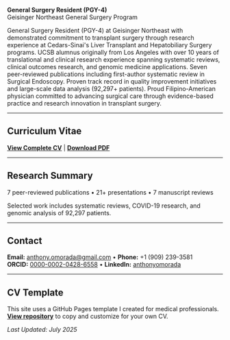 
**General Surgery Resident (PGY-4)**  
Geisinger Northeast General Surgery Program

General Surgery Resident (PGY-4) at Geisinger Northeast with demonstrated commitment to transplant surgery through research experience at Cedars-Sinai's Liver Transplant and Hepatobiliary Surgery programs. UCSB alumnus originally from Los Angeles with over 10 years of translational and clinical research experience spanning systematic reviews, clinical outcomes research, and genomic medicine applications. Seven peer-reviewed publications including first-author systematic review in Surgical Endoscopy. Proven track record in quality improvement initiatives and large-scale data analysis (92,297+ patients). Proud Filipino-American physician committed to advancing surgical care through evidence-based practice and research innovation in transplant surgery.

---

## Curriculum Vitae

**[View Complete CV](cv/anthony-onde-morada-cv.md)** | **[Download PDF](cv/anthony-onde-morada-cv.pdf)**

---

## Research Summary

7 peer-reviewed publications • 21+ presentations • 7 manuscript reviews

Selected work includes systematic reviews, COVID-19 research, and genomic analysis of 92,297 patients.

---

## Contact

**Email:** [anthony.omorada@gmail.com](mailto:anthony.omorada@gmail.com) • **Phone:** +1 (909) 239-3581  
**ORCID:** [0000-0002-0428-6558](https://orcid.org/0000-0002-0428-6558) • **LinkedIn:** [anthonyomorada](https://linkedin.com/in/anthonyomorada)

---

## CV Template

This site uses a GitHub Pages template I created for medical professionals. **[View repository](https://github.com/anthonyomorada/anthony-morada-cv)** to copy and customize for your own CV.

*Last Updated: July 2025*